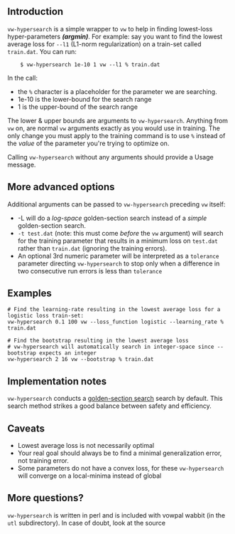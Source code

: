 ## Introduction

`vw-hypersearch` is a simple wrapper to `vw` to help in finding lowest-loss hyper-parameters **_(argmin)_**.  For example: say you want to find the lowest average loss for `--l1` (L1-norm regularization) on a train-set called `train.dat`.  You can run:
```
    $ vw-hypersearch 1e-10 1 vw --l1 % train.dat
```

In the call:

* the `%` character is a placeholder for the parameter we are searching.
* 1e-10 is the lower-bound for the search range
* 1 is the upper-bound of the search range

The lower & upper bounds are arguments to `vw-hypersearch`. Anything from `vw` on, are normal `vw` arguments exactly as you would use in training.  The only change you must apply to the training command is to use `%` instead of the *_value_* of the parameter you're trying to optimize on.

Calling `vw-hypersearch` without any arguments should provide a Usage message.

## More advanced options

Additional arguments can be passed to `vw-hypersearch` preceding `vw` itself:

* -L will do a _log-space_ golden-section search instead of a _simple_ golden-section search.
* `-t test.dat` (note: this must come _before_ the `vw` argument) will search for the training parameter that results in a minimum loss on `test.dat` rather than `train.dat` (ignoring the training errors). 
* An optional 3rd numeric parameter will be interpreted as a `tolerance` parameter directing `vw-hypersearch` to stop only when a difference in two consecutive run errors is less than `tolerance`


## Examples

    # Find the learning-rate resulting in the lowest average loss for a logistic loss train-set:
    vw-hypersearch 0.1 100 vw --loss_function logistic --learning_rate % train.dat

    # Find the bootstrap resulting in the lowest average loss
    # vw-hypersearch will automatically search in integer-space since --bootstrap expects an integer
    vw-hypersearch 2 16 vw --bootstrap % train.dat

## Implementation notes

`vw-hypersearch` conducts a [golden-section search](http://en.wikipedia.org/wiki/Golden_section_search) search by default.  This search method strikes a good balance between safety and efficiency.
 
## Caveats

* Lowest average loss is not necessarily optimal
* Your real goal should always be to find a minimal generalization error, not training error.
* Some parameters do not have a convex loss, for these `vw-hypersearch` will converge on a local-minima instead of global

## More questions?

`vw-hypersearch` is written in perl and is included with vowpal wabbit (in the `utl` subdirectory). In case of doubt, look at the source